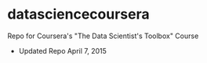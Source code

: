 datasciencecoursera
===================

Repo for Coursera's "The Data Scientist's Toolbox" Course

* Updated Repo April 7, 2015

